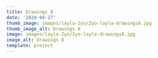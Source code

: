 ```yaml
---
title: Drawings 8
date: '2020-04-27'
thumb_image: images/layla-2yo/2yo-layla-drawings8.jpg
thumb_image_alt: Drawings 8
image: images/layla-2yo/2yo-layla-drawings8.jpg
image_alt: Drawings 8
template: project
---
```

